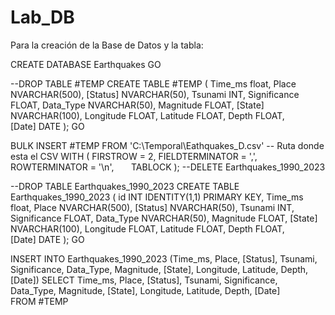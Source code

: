 # Lab_DB

Para la creación de la Base de Datos y la tabla:

CREATE DATABASE Earthquakes
GO

--DROP TABLE #TEMP 
CREATE TABLE #TEMP (
    Time_ms float,
    Place NVARCHAR(500),
    [Status] NVARCHAR(50),
    Tsunami INT,
    Significance FLOAT,
    Data_Type NVARCHAR(50),
    Magnitude FLOAT,
    [State] NVARCHAR(100),
    Longitude FLOAT,
    Latitude FLOAT,
    Depth FLOAT,
    [Date] DATE
);
GO	

BULK INSERT #TEMP
FROM 'C:\Temporal\Eathquakes_D.csv' -- Ruta donde esta el CSV
WITH (
	FIRSTROW = 2, 
	FIELDTERMINATOR = ',', 
	ROWTERMINATOR = '\n',                               
    TABLOCK	
);
--DELETE Earthquakes_1990_2023

--DROP TABLE Earthquakes_1990_2023
CREATE TABLE Earthquakes_1990_2023 (
	id INT IDENTITY(1,1) PRIMARY KEY,
    Time_ms float,
    Place NVARCHAR(500),
    [Status] NVARCHAR(50),
    Tsunami INT,
    Significance FLOAT,
    Data_Type NVARCHAR(50),
    Magnitude FLOAT,
    [State] NVARCHAR(100),
    Longitude FLOAT,
    Latitude FLOAT,
    Depth FLOAT,
    [Date] DATE
);
GO

INSERT INTO Earthquakes_1990_2023 (Time_ms, Place, [Status], Tsunami, 
			Significance, Data_Type, Magnitude, [State], Longitude, Latitude, Depth, [Date])
SELECT Time_ms, Place, [Status], Tsunami, Significance, Data_Type, Magnitude, [State], 
		Longitude, Latitude, Depth, [Date]
FROM #TEMP
